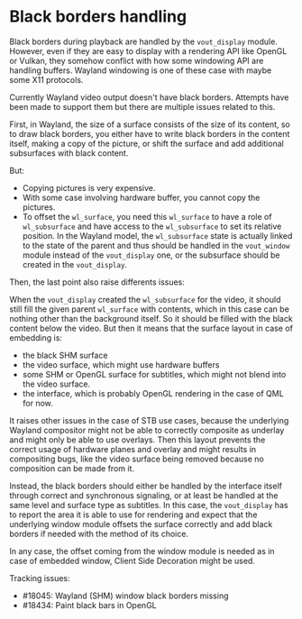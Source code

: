 # Black borders handling

Black borders during playback are handled by the `vout_display` module. However,
even if they are easy to display with a rendering API like OpenGL or Vulkan,
they somehow conflict with how some windowing API are handling buffers. Wayland
windowing is one of these case with maybe some X11 protocols.

Currently Wayland video output doesn't have black borders. Attempts have been
made to support them but there are multiple issues related to this.

First, in Wayland, the size of a surface consists of the size of its content, so
to draw black borders, you either have to write black borders in the content
itself, making a copy of the picture, or shift the surface and add additional
subsurfaces with black content.

But:

+ Copying pictures is very expensive.
+ With some case involving hardware buffer, you cannot copy the pictures.
+ To offset the `wl_surface`, you need this `wl_surface` to have a role of
`wl_subsurface` and have access to the `wl_subsurface` to set its relative
position. In the Wayland model, the `wl_subsurface` state is actually linked to
the state of the parent and thus should be handled in the `vout_window` module
instead of the `vout_display` one, or the subsurface should be created in the
`vout_display`.

Then, the last point also raise differents issues:

When the `vout_display` created the `wl_subsurface` for the video, it should
still fill the given parent `wl_surface` with contents, which in this case can
be nothing other than the background itself. So it should be filled with the
black content below the video. But then it means that the surface layout in case
of embedding is:

+ the black SHM surface
+ the video surface, which might use hardware buffers
+ some SHM or OpenGL surface for subtitles, which might not blend into the video
surface.
+ the interface, which is probably OpenGL rendering in the case of QML for now.

It raises other issues in the case of STB use cases, because the underlying
Wayland compositor might not be able to correctly composite as underlay and
might only be able to use overlays. Then this layout prevents the correct usage
of hardware planes and overlay and might results in compositing bugs, like the
video surface being removed because no composition can be made from it.

Instead, the black borders should either be handled by the interface itself
through correct and synchronous signaling, or at least be handled at the same
level and surface type as subtitles. In this case, the `vout_display` has to
report the area it is able to use for rendering and expect that the underlying
window module offsets the surface correctly and add black borders if needed with
the method of its choice.

In any case, the offset coming from the window module is needed as in case of
embedded window, Client Side Decoration might be used.

Tracking issues:

+ #18045: Wayland (SHM) window black borders missing 
+ #18434:  Paint black bars in OpenGL
